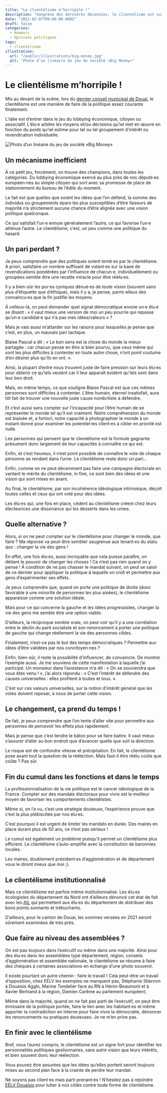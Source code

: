 ```yaml
---
title: "Le clientélisme m’horripile !"
description: "Gangrène des dernières décennies, le clientélisme est surtout un signe d’absence de volonté sincère de changer le quotidien de nos concitoyen·nes."
date: "2022-02-07T09:00:00.000Z"
draft: false
categories:
  - Humeurs
  - Opinions politiques
tags:
  - clientélisme
illustration:
  url: "/public/illustrations/big-money.jpg"
  alt: "Photo d’un linéaire du jeu de société «Big Money»"
---
```


# Le clientélisme m’horripile !

Mis au devant de la scène, lors du [dernier conseil municipal de Douai](https://youtu.be/NseoduvHyfg?t=8939), le clientélisme est une manière de faire de la politique assez courante finalement.

L’idée est d’entrer dans le jeu du lobbying économique, citoyen ou associatif. L’élu·e arbitre les moyens et/ou décisions qu’iel met en œuvre en fonction du poids qu’iel estime pour tel ou tel groupement d’intérêt ou revendication individuelle.

![Photo d’un linéaire du jeu de société «Big Money»](/public/illustrations/big-money.jpg)

## Un mécanisme inefficient

À ce petit jeu, forcément, on trouve des champions, dans toutes les catégories. Du lobbying économique exercé au plus près de nos député·es européen·nes au simple citoyen qui sort avec sa promesse de place de stationnement du bureau de l’édile du moment.

Le fait est que quelles que soient les idées que l’on défend, la somme des individus ou groupements épars les plus susceptibles d’être faiseurs de majorité n’a strictement aucune chance d’être alignée avec une vision politique quelconque.

Ce qui satisfait l’un·e ennuie généralement l’autre, ce qui favorise l’un·e atténue l’autre. Le clientélisme, c’est, un peu comme une politique du hasard. 

## Un pari perdant ?

Je peux comprendre que des politiques soient tenté·es par le clientélisme. A priori, satisfaire un nombre suffisant de votant·es sur la base de revendications pondérées par l’influence de chacun·e, individuellement ou groupées semble être une recette miracle pour être réélu·es.

Il y a bien-sûr les pur·es cyniques dénué·es de toute vision (souvent sans plus d’étiquette que d’éthique), mais il y a, je pense, parmi elleux des convaincu·es que la fin justifie les moyens.

À celleux-là, on peut demander quel signal démocratique envoie un·e élu·e se disant : « il vaut mieux une version de moi un peu pourrie qui repasse qu’un·e candidat·e qui n’a pas mes idées/valeurs » ?

Mais je vais aussi m’attarder sur les raisons pour lesquelles je pense que c’est, en plus, un mauvais pari tactique.

Blaise Pascal a dit : « Le bon sens est la chose du monde la mieux partagée : car chacun pense en être si bien pourvu, que ceux même qui sont les plus difficiles à contenter en toute autre chose, n’ont point coutume d’en désirer plus qu’ils en ont. ».

Ainsi, la plupart d’entre nous trouvent juste de faire pression sur leurs élu·es pour obtenir ce qu’iels veulent car il leur apparaît évident qu’iels sont dans leur bon droit.

Mais, en même temps, ce que souligne Blaise Pascal est que ces mêmes personnes sont difficiles à contenter. L’être humain, éternel insatisfait, aura tôt fait de trouver une nouvelle juste cause nombriliste à défendre.

Et c’est aussi sans compter sur l’incapacité pour l’être humain de se représenter le monde tel qu’il est vraiment. Notre compréhension du monde est biaisée et, a fortiori, notre capacité à photographier le monde à un instant donné pour examiner les potentiel·les client·es à cibler en priorité est nulle.

Les personnes qui pensent que le clientélisme est la formule gagnante présument donc largement de leur capacités à connaître ce qui est.

Enfin, et c’est heureux, il n’est point possible de connaître le vote de chaque personne se rendant dans l’urne. Le clientélisme reste donc un pari…

Enfin, comme on ne peut décemment pas faire une campagne électorale en vantant le mérite du clientélisme, in fine, ce sont bien des idées et une vision qui sont mises en avant.

Au final, le clientélisme, par son incohérence idéologique intrinsèque, déçoit toutes celles et ceux qui ont voté pour des idées.

Les élu·es qui, une fois en place, cèdent au clientélisme créent chez leurs électeurices une dissonance qui les desserts dans les urnes.

## Quelle alternative ?

Alors, si on ne peut compter sur le clientélisme pour changer le monde, que faire ? Ma réponse va peut-être sembler saugrenue aux tenant·es du statu quo : changer la vie des gens !

En effet, une fois élu·es, aussi incroyable que cela puisse paraître, on détient le pouvoir de changer les choses ! Ce n’est pas rien quand on y pense ! À condition de ne pas chasser le mandat suivant, on peut se saisir de ce dernier pour appliquer la politique à laquelle on croît et permettre aux gens d’expérimenter ses effets.

Je peux comprendre que, quand on porte une politique de droite (donc favorable à une minorité de personnes les plus aisées), le clientélisme apparaisse comme une solution idéale.

Mais pour ce qui concerne la gauche et les idées progressistes, changer la vie des gens me semble être une option viable.

D’ailleurs, la réciproque semble vraie, on peut voir qu’il y a une corrélation entre le déclin du parti socialiste et son renoncement à porter une politique de gauche qui change réellement la vie des personnes cibles.

Finalement, n’est-ce pas le but des temps démocratiques ? Permettre aux idées d’être validées par nos concitoyen·nes ?

Enfin, bien-sûr, il reste la possibilité d’influencer, de convaincre. De montrer l’exemple aussi. Je me souviens de cette manifestation à laquelle j’ai participé. Un monsieur dans l’assistance m’a dit : « On se souviendra que vous êtes venu ! », j’ai alors répondu : « C’est l’intérêt de défendre des causes universelles : elles profitent à toutes et tous. ».

C’est sur ces valeurs universelles, sur la notion d’intérêt général que les votes doivent reposer, à nous de porter cette vision.

## Le changement, ça prend du temps !

De fait, je peux comprendre que l’on tente d’aller vite pour permettre aux personnes de percevoir les effets plus rapidement.

Mais je pense que c’est tendre le bâton pour se faire battre. Il vaut mieux s’assurer d’aller au bon endroit que d’avancer quelle que soit la direction.

Le risque est de confondre vitesse et précipitation. En fait, le clientélisme pose avant tout la question de la réélection. Mais faut-il être réélu coûte que coûte ? Pas sûr.

## Fin du cumul dans les fonctions et dans le temps

La professionnalisation de la vie politique est le cancer idéologique de la France. Compter sur des mandats électoraux pour vivre est le meilleur moyen de favoriser les comportements clientélistes.

Même si, on l’a vu, c’est une stratégie douteuse, l’expérience prouve que c’est la plus plébiscitée par nos élu·es.

C’est pourquoi il est urgent de limiter les mandats en durée. Des maires en place durant plus de 50 ans, ce n’est pas sérieux !

Le cumul est également un problème puisqu’il permet un clientélisme plus efficient. Le clientélisme s’auto-amplifie avec la constitution de baronnies locales.

Les maires, doublement président·es d’agglomération et de département vous le diront mieux que moi ;).

## Le clientélisme institutionnalisé

Mais ce clientélisme est parfois même institutionnalisé. Les élu·es écologistes du département du Nord ont d’ailleurs dénoncé cet état de fait avec les [AIL](https://www.mediacites.fr/enquete/lille/2021/12/08/au-departement-du-nord-les-verts-partent-en-croisade-contre-les-derives-clientelistes/) qui permettent aux élu·es du département de distribuer des bons points sonnants et trébuchants.

D’ailleurs, pour le canton de Douai, les sommes versées en 2021 seront sûrement examinées de très près.

## Que faire au niveau des assemblées ?

On est pas toujours dans l’exécutif ou même dans une majorité. Ainsi pour des élu·es dans les assemblées type département, région, conseils d’agglomération et assemblée nationale, le clientélisme se résume à faire des chèques à certaines associations en échange d’une photo souvenir.

Il existe pourtant un autre chemin : faire le travail ! Cela peut-être un travail d’opposition, chez EÉLV les exemples ne manquent pas, Stéphanie Stiernon à Douaisis Agglo, Marine Tondelier face au RN à Hénin-Beaumont et à Xavier Bertrand à la région, Damien Carême au parlement européen).

Même dans la majorité, quand on ne fait pas parti de l’exécutif, on peut être émissaire de la politique portée, faire le lien avec les habitant·es et même apporter la contradiction en interne pour faire vivre la démocratie, dénoncer les renoncements ou pratiques douteuses. Je ne m’en prive pas.

## En finir avec le clientélisme

Bref, vous l’aurez compris, le clientélisme est un signe fort pour identifier les personnalités politiques gestionnaires, sans autre vision que leurs intérêts, et bien souvent donc leur réélection.

Vous pouvez être assurées que les idées qu’elles portent seront toujours mises au second plan face à la crainte de perdre leur mandat.

Ne soyons pas client·es mais parti prenant·es ! N’hésitez pas à rejoindre [EÉLV Douaisis](https://soutenir.eelv.fr/) pour lutter à nos côtés contre toute forme de clientélisme.
